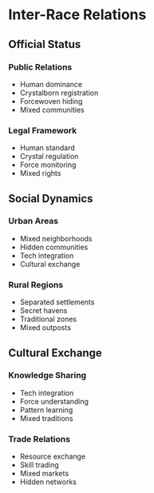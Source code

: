 # Inter-Race Relations

## Official Status

### Public Relations
- Human dominance
- Crystalborn registration
- Forcewoven hiding
- Mixed communities

### Legal Framework
- Human standard
- Crystal regulation
- Force monitoring
- Mixed rights

## Social Dynamics

### Urban Areas
- Mixed neighborhoods
- Hidden communities
- Tech integration
- Cultural exchange

### Rural Regions
- Separated settlements
- Secret havens
- Traditional zones
- Mixed outposts

## Cultural Exchange

### Knowledge Sharing
- Tech integration
- Force understanding
- Pattern learning
- Mixed traditions

### Trade Relations
- Resource exchange
- Skill trading
- Mixed markets
- Hidden networks
